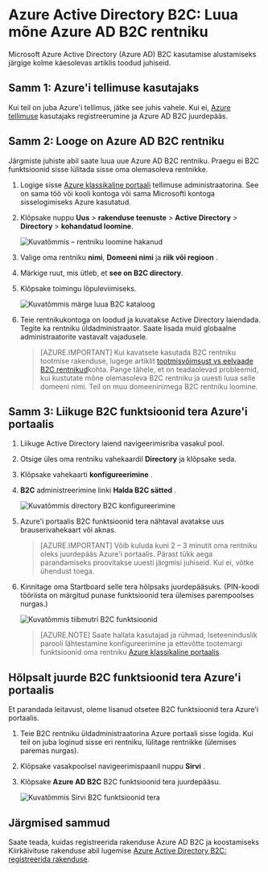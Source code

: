 <properties
    pageTitle="Azure Active Directory B2C: Loomine Azure Active Directory B2C rentnikku | Microsoft Azure'i"
    description="Kuidas luua on Azure Active Directory B2C rentnik teema"
    services="active-directory-b2c"
    documentationCenter=""
    authors="swkrish"
    manager="mbaldwin"
    editor="bryanla"/>

<tags
    ms.service="active-directory-b2c"
    ms.workload="identity"
    ms.tgt_pltfrm="na"
    ms.topic="article"
    ms.devlang="na"
    ms.date="08/30/2016"
    ms.author="swkrish"/>

# <a name="azure-active-directory-b2c-create-an-azure-ad-b2c-tenant"></a>Azure Active Directory B2C: Luua mõne Azure AD B2C rentniku

Microsoft Azure Active Directory (Azure AD) B2C kasutamise alustamiseks järgige kolme käesolevas artiklis toodud juhiseid.

## <a name="step-1-sign-up-for-an-azure-subscription"></a>Samm 1: Azure'i tellimuse kasutajaks

Kui teil on juba Azure'i tellimus, jätke see juhis vahele. Kui ei, [Azure tellimuse](../active-directory/sign-up-organization.md) kasutajaks registreerumine ja Azure AD B2C juurdepääs.

## <a name="step-2-create-an-azure-ad-b2c-tenant"></a>Samm 2: Looge on Azure AD B2C rentniku

Järgmiste juhiste abil saate luua uue Azure AD B2C rentniku. Praegu ei B2C funktsioonid sisse lülitada sisse oma olemasoleva rentnikke.

1. Logige sisse [Azure klassikaline portaali](https://manage.windowsazure.com/) tellimuse administraatorina. See on sama töö või kooli kontoga või sama Microsofti kontoga sisselogimiseks Azure kasutatud.
2. Klõpsake nuppu **Uus** > **rakenduse teenuste** > **Active Directory** > **Directory** > **kohandatud loomine**.

    ![Kuvatõmmis – rentniku loomine hakanud](./media/active-directory-b2c-get-started/new-directory.png)

3. Valige oma rentniku **nimi**, **Domeeni nimi** ja **riik või regioon** .
4. Märkige ruut, mis ütleb, et **see on B2C directory**.
5. Klõpsake toimingu lõpuleviimiseks.

    ![Kuvatõmmis märge luua B2C kataloog](./media/active-directory-b2c-get-started/create-b2c-directory.png)

6. Teie rentnikukontoga on loodud ja kuvatakse Active Directory laiendada. Tegite ka rentniku üldadministraator. Saate lisada muid globaalne administraatorite vastavalt vajadusele.

    > [AZURE.IMPORTANT]
    Kui kavatsete kasutada B2C rentniku tootmise rakenduse, lugege artiklit [tootmisvõimsust vs eelvaade B2C rentnikud](active-directory-b2c-reference-tenant-type.md)kohta. Pange tähele, et on teadaolevad probleemid, kui kustutate mõne olemasoleva B2C rentniku ja uuesti luua selle domeeni nimi. Teil on muu domeeninimega B2C rentniku loomine.

## <a name="step-3-navigate-to-the-b2c-features-blade-on-the-azure-portal"></a>Samm 3: Liikuge B2C funktsioonid tera Azure'i portaalis

1. Liikuge Active Directory laiend navigeerimisriba vasakul pool.
2. Otsige üles oma rentniku vahekaardil **Directory** ja klõpsake seda.
3. Klõpsake vahekaarti **konfigureerimine** .
4. **B2C** administreerimine linki **Halda B2C sätted** .

    ![Kuvatõmmis directory B2C konfigureerimine](./media/active-directory-b2c-get-started/b2c-directory-configure-tab.png)

5. Azure'i portaalis B2C funktsioonid tera nähtaval avatakse uus brauserivahekaart või aknas.

    > [AZURE.IMPORTANT]
    Võib kuluda kuni 2 – 3 minutit oma rentniku oleks juurdepääs Azure'i portaalis. Pärast tükk aega parandamiseks proovitakse uuesti järgmisi juhiseid. Kui ei, võtke ühendust toega.

6. Kinnitage oma Startboard selle tera hõlpsaks juurdepääsuks. (PIN-koodi tööriista on märgitud punase funktsioonid tera ülemises parempoolses nurgas.)

    ![Kuvatõmmis tiibmutri B2C funktsioonid](./media/active-directory-b2c-get-started/b2c-features-blade.png)

    > [AZURE.NOTE]
    Saate hallata kasutajad ja rühmad, Iseteeninduslik parooli lähtestamine konfigureerimine ja ettevõtte tootemargi funktsioonid oma rentniku [Azure klassikaline portaalis](https://manage.windowsazure.com/).

## <a name="easy-access-to-the-b2c-features-blade-on-the-azure-portal"></a>Hõlpsalt juurde B2C funktsioonid tera Azure'i portaalis

Et parandada leitavust, oleme lisanud otsetee B2C funktsioonid tera Azure'i portaalis.

1. Teie B2C rentniku üldadministraatorina Azure portaali sisse logida. Kui teil on juba loginud sisse eri rentniku, lülitage rentnikke (ülemises paremas nurgas).
2. Klõpsake vasakpoolsel navigeerimispaanil nuppu **Sirvi** .
3. Klõpsake **Azure AD B2C** B2C funktsioonid tera juurdepääsu.

    ![Kuvatõmmis Sirvi B2C funktsioonid tera](./media/active-directory-b2c-get-started/b2c-browse.png)

## <a name="next-steps"></a>Järgmised sammud

Saate teada, kuidas registreerida rakenduse Azure AD B2C ja koostamiseks Kiirkäivituse rakenduse abil lugemise [Azure Active Directory B2C: registreerida rakenduse](active-directory-b2c-app-registration.md).

